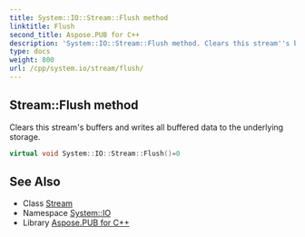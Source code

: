 ```yaml
---
title: System::IO::Stream::Flush method
linktitle: Flush
second_title: Aspose.PUB for C++
description: 'System::IO::Stream::Flush method. Clears this stream''s buffers and writes all buffered data to the underlying storage in C++.'
type: docs
weight: 800
url: /cpp/system.io/stream/flush/
---
```

## Stream::Flush method


Clears this stream's buffers and writes all buffered data to the underlying storage.

```cpp
virtual void System::IO::Stream::Flush()=0
```

## See Also

* Class [Stream](../)
* Namespace [System::IO](../../)
* Library [Aspose.PUB for C++](../../../)
